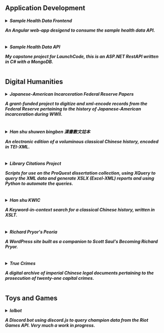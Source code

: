 <!-- TEMPLATE
<h5>
  <details>
    <summary>
      title  
      <p>desc</p>
    </summary>
    <p>add'l information</p>
  </details>
</h5>
-->
<h2>Application Development</h2>

<h5>
  <details>
    <summary>
      Sample Health Data Frontend
      <p>An Angular web-app desigend to consume the sample health data API.</p>
    </summary>
    <p>Imagine a hospital administrator who was to decide how to allocate funding for serving non-English speaking patients. This app provides a view for that administrator to see which language-speaking patients use what hospitals.</p>
    <p>I created this Angular app in my personal time to consume the API I made for my LaunchCode capstone project. As the API is not hosted, the demo app instead consumes a flat file version of the data and CRUD functionality has been disabled.</p>
    <p>At this point, the map page mereley consists of a basic Leaflet.js map of the region. Down the road, I plan to add data visualizations to the map that would aid our imaginary administrator.</p>
    <a href="https://spmcginnis.github.io/HealthDataFrontend/home">Demo</a><br/>
    <a href="https://github.com/spmcginnis/HealthDataFrontend">Source Files</a>
  </details>
</h5>
<h5>
  <details>
    <summary>
      Sample Health Data API
      <p>My capstone project for LaunchCode, this is an ASP.NET RestAPI written in C# with a MongoDB.</p>
    </summary>
    <p>Imagine a hospital administrator who was to decide how to allocate funding for serving non-English speaking patients. This API is desigend to serve the data that an administrator could use to see which language-speaking patients use what hospitals.</p>
    <p>None of the data belongs to real people. But the data is based on real standards and statistics.
        <ul>
          <li>The hospitals were selected because they are the largest in the region by number of beds.</li>
          <li>The data fields were derived from a CCD-XML template, in following C-CDA 2.0, a healthcare data standard certified by the American National Standards Institute.</li>
          <li>The fake names were generated using the Python names library. I found that the names appeared too real, so I appended the prefix "fake-" to eliminate any confusion of this data for the data of real people.</li>
      </p>
    <a href="https://github.com/spmcginnis/sample-HealthDataAPI">Source Files</a>
  </details>
</h5>

<h2>Digital Humanities</h2>

<h5>
  <details>
    <summary>
      Japanese-American Incarceration Federal Reserve Papers
      <p>A grant-funded project to digitize and xml-encode records from the Federal Reserve pertaining to the history of Japanese-American incarceration during WWII.</p>
    </summary>
    <p>Description pending.</p>
    <!-- links -->
  </details>
</h5>
<h5>
  <details>
    <summary>
      Han shu shuwen bingben 漢書數文竝本
      <p>An electronic edition of a voluminous classical Chinese history, encoded in TEI-XML.</p>
    </summary>
    <p>Description pending.</p>
    <a href="https://github.com/spmcginnis/HS-swbb">Source Files</a>
  </details>
</h5> 
<h5>
  <details>
    <summary>
      Library Citations Project
      <p>Scripts for use on the ProQuest dissertation collection, using XQuery to query the XML data and generate XSLX (Excel-XML) reports and using Python to automate the queries.</p>
    </summary>
    <p>
    For more details, see Edwards, Jones, and McGinnis (2017). "Big Date for Big Questions: Assessing the Impact of Non-English Language Sources on Doctoral Research at Berkeley," esp. p. 89.</p>
    <a href="http://www.ala.org/acrl/sites/ala.org.acrl/files/content/conferences/confsandpreconfs/2017/BigDataforBigQuestions.pdf">View Article</a><br/>
    <a href="https://github.com/spmcginnis/LibCitationsProject_2017">Source Files</a>
  </details>
</h5>
<h5>
  <details>
    <summary>
      Han shu KWIC  
      <p>A Keyword-in-context search for a classical Chinese history, written in XSLT.<p>
    </summary>
    <p><!-- details -->
    <a href="https://github.com/spmcginnis/Hanshu_KWIC_2014">Source Files</a>
    <br/>TODO add poster as image
  </details>
</h5>
<h5>
  <details>
    <summary>
      Richard Pryor's Peoria
      <p>A WordPress site built as a companion to Scott Saul's <i>Becoming Richard Pryor</i>.</p>
    </summary>
    <p>
    My contribution included:
    <ul>
      <li>Designing the layout for several pages.</li>
      <li>Reorganizing the Wordpress backend.</li>
      <li>Developing the imgage carousel, the maps views, and svg network visualization.</li>
    </ul>
    </p>
    <a href="www.becomingrichardpryor.com/pryors-peoria/">View Site</a>
  </details>
</h5>
<h5>
  <details>
    <summary>
      True Crimes
      <p>A digital archive of imperial Chinese legal documents pertaining to the prosecution of twenty-one capital crimes.</p>
    </summary>
    <p>My contribution included:
      <ul>
        <li>Creating a document model for the Chinese texts.</li>
        <li>Generating XML templates for each of the documents, in conformance with TEI P5 standards.</li>
        <li>Solving problems related to centuries-old Chinese handwriting.</li>
      </ul>
    </p>
    <a href="http://digital.wustl.edu/truecrimes/">View Site</a>    
  </details>
</h5>

<h2>Toys and Games</h2>
<h5>
  <details>
    <summary>
      lolbot
      <p>A Discord bot using discord.js to query champion data from the Riot Games API. Very much a work in progress.</p>
    </summary>
    <p>Features:
    <ul>
      <li>Returns champion lore.</li>
      <li>Returns a description for each ability of every champion.</li>
      <li>Includes an update script.</li>
    </ul>
    </p>
    <a href="https://github.com/spmcginnis/djs_lolbot">Source Files</a>
  </details>
</h5>
